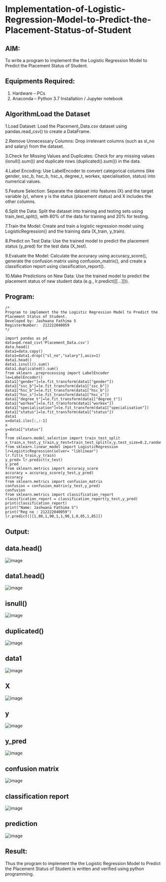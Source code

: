 # Implementation-of-Logistic-Regression-Model-to-Predict-the-Placement-Status-of-Student

## AIM:
To write a program to implement the the Logistic Regression Model to Predict the Placement Status of Student.

## Equipments Required:
1. Hardware – PCs
2. Anaconda – Python 3.7 Installation / Jupyter notebook

## AlgorithmLoad the Dataset

1.Load Dataset: Load the Placement_Data.csv dataset using pandas.read_csv() to create a DataFrame.

2.Remove Unnecessary Columns: Drop irrelevant columns (such as sl_no and salary) from the dataset.

3.Check for Missing Values and Duplicates: Check for any missing values (isnull().sum()) and duplicate rows (duplicated().sum()) in the data.

4.Label Encoding: Use LabelEncoder to convert categorical columns (like gender, ssc_b, hsc_b, hsc_s, degree_t, workex, specialisation, status) into numerical values.

5.Feature Selection: Separate the dataset into features (X) and the target variable (y), where y is the status (placement status) and X includes the other columns.

6.Split the Data: Split the dataset into training and testing sets using train_test_split(), with 80% of the data for training and 20% for testing.

7.Train the Model: Create and train a logistic regression model using LogisticRegression() and the training data (X_train, y_train).

8.Predict on Test Data: Use the trained model to predict the placement status (y_pred) for the test data (X_test).

9.Evaluate the Model: Calculate the accuracy using accuracy_score(), generate the confusion matrix using confusion_matrix(), and create a classification report using classification_report().

10.Make Predictions on New Data: Use the trained model to predict the placement status of new student data (e.g., lr.predict([[...]])).

## Program:
```
/*
Program to implement the the Logistic Regression Model to Predict the Placement Status of Student.
Developed by: Jashwana Fathima S
RegisterNumber:  212222040059
*/
```

```
import pandas as pd
data=pd.read_csv('Placement_Data.csv')
data.head()
data1=data.copy()
data1=data1.drop(["sl_no","salary"],axis=1)
data1.head()
data1.isnull().sum()
data1.duplicated().sum()
from sklearn .preprocessing import LabelEncoder
le=LabelEncoder()
data1["gender"]=le.fit_transform(data1["gender"])
data1["ssc_b"]=le.fit_transform(data1["ssc_b"])
data1["hsc_b"]=le.fit_transform(data1["hsc_b"])
data1["hsc_s"]=le.fit_transform(data1["hsc_s"])
data1["degree_t"]=le.fit_transform(data1["degree_t"])
data1["workex"]=le.fit_transform(data1["workex"])
data1["specialisation"]=le.fit_transform(data1["specialisation"])
data1["status"]=le.fit_transform(data1["status"])
data1
x=data1.iloc[:,:-1]
x
y=data1["status"]
y
from sklearn.model_selection import train_test_split
x_train,x_test,y_train,y_test=train_test_split(x,y,test_size=0.2,random_state=0)
from sklearn.linear_model import LogisticRegression
lr=LogisticRegression(solver= "liblinear")
lr.fit(x_train,y_train)
y_pred= lr.predict(x_test)
y_pred
from sklearn.metrics import accuracy_score
accuracy = accuracy_score(y_test,y_pred)
accuracy
from sklearn.metrics import confusion_matrix
confusion = confusion_matrix(y_test,y_pred)
confusion
from sklearn.metrics import classification_report
classification_report = classification_report(y_test,y_pred)
print(classification_report)
print("Name: Jashwana Fathima S")
print("Reg no : 212222040059")
lr.predict([[1,80,1,90,1,1,90,1,0,85,1,85]])

```

## Output:
## data.head()
![image](https://github.com/user-attachments/assets/9a72d67e-d57a-43c9-8f4e-eec25d1f4e6d)
## data1.head()
![image](https://github.com/user-attachments/assets/8eb5505d-4158-4400-88b4-5477a2309f5d)
## isnull()
![image](https://github.com/user-attachments/assets/0e1c4c75-1883-4133-adc8-5ca8944e06c1)
## duplicated()
![image](https://github.com/user-attachments/assets/570169e2-03f8-4113-a3f1-4c7089dfc07e)
## data1
![image](https://github.com/user-attachments/assets/567238f7-1fde-47ad-8c79-cea8f857fd8c)
## X
![image](https://github.com/user-attachments/assets/fea8cee6-4e28-4a18-b8e9-c2a99005d6db)
## y
![image](https://github.com/user-attachments/assets/7fc199f9-cae5-405e-b6e4-3c259c8d4d5e)
## y_pred
![image](https://github.com/user-attachments/assets/c0bced6d-257a-4810-aeb7-798844d93bad)
## confusion matrix
![image](https://github.com/user-attachments/assets/4cf95e7a-9a46-446a-8e56-1626808b25dd)
## classification report
![image](https://github.com/user-attachments/assets/20d1f245-8899-47c0-9845-bed4ab20201d)

## prediction
![image](https://github.com/user-attachments/assets/1bb8b41d-23f9-47f6-a064-8416bb07c3b2)




## Result:
Thus the program to implement the the Logistic Regression Model to Predict the Placement Status of Student is written and verified using python programming.
